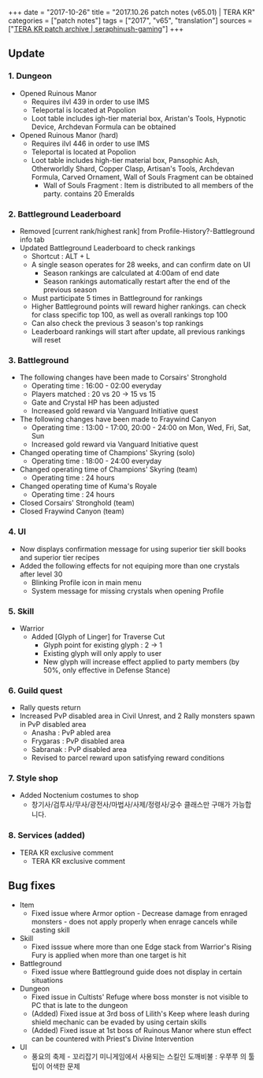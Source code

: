 +++
date = "2017-10-26"
title = "2017.10.26 patch notes (v65.01) | TERA KR"
categories = ["patch notes"]
tags = ["2017", "v65", "translation"]
sources = ["[TERA KR patch archive | seraphinush-gaming](/ko/patch/2017/v65-01)"]
+++

## Update

### **1.** Dungeon
- Opened Ruinous Manor
  - Requires ilvl 439 in order to use IMS
  - Teleportal is located at Popolion
  - Loot table includes igh-tier material box, Aristan's Tools, Hypnotic Device, Archdevan Formula can be obtained
- Opened Ruinous Manor (hard)
  - Requires ilvl 446 in order to use IMS
  - Teleportal is located at Popolion
  - Loot table includes high-tier material box, Pansophic Ash, Otherworldly Shard, Copper Clasp, Artisan's Tools, Archdevan Formula, Carved Ornament, Wall of Souls Fragment can be obtained
    - Wall of Souls Fragment : Item is distributed to all members of the party. contains 20 Emeralds

### **2.** Battleground Leaderboard
- Removed [current rank/highest rank] from Profile-History?-Battleground info tab
- Updated Battleground Leaderboard to check rankings
  - Shortcut : ALT + L
  - A single season operates for 28 weeks, and can confirm date on UI
    - Season rankings are calculated at 4:00am of end date
    - Season rankings automatically restart after the end of the previous season
  - Must participate 5 times in Battleground for rankings
  - Higher Battleground points will reward higher rankings. can check for class specific top 100, as well as overall rankings top 100
  - Can also check the previous 3 season's top rankings
  - Leaderboard rankings will start after update, all previous rankings will reset

### **3.** Battleground
- The following changes have been made to Corsairs' Stronghold
  - Operating time : 16:00 - 02:00 everyday
  - Players matched : 20 vs 20 -> 15 vs 15
  - Gate and Crystal HP has been adjusted
  - Increased gold reward via Vanguard Initiative quest
- The following changes have been made to Fraywind Canyon
  - Operating time : 13:00 - 17:00, 20:00 - 24:00 on Mon, Wed, Fri, Sat, Sun
  - Increased gold reward via Vanguard Initiative quest
- Changed operating time of Champions' Skyring (solo)
  - Operating time : 18:00 - 24:00 everyday
- Changed operating time of Champions' Skyring (team)
  - Operating time : 24 hours
- Changed operating time of Kuma's Royale
  - Operating time : 24 hours
- Closed Corsairs' Stronghold (team)
- Closed Fraywind Canyon (team)

### **4.** UI
- Now displays confirmation message for using superior tier skill books and superior tier recipes
- Added the following effects for not equiping more than one crystals after level 30
  - Blinking Profile icon in main menu
  - System message for missing crystals when opening Profile

### **5.** Skill
- Warrior
  - Added [Glyph of Linger] for Traverse Cut
    - Glyph point for existing glyph : 2 -> 1
    - Existing glyph will only apply to user
    - New glyph will increase effect applied to party members (by 50%, only effective in Defense Stance)

### **6.** Guild quest
- Rally quests return 
- Increased PvP disabled area in Civil Unrest, and 2 Rally monsters spawn in PvP disabled area
  - Anasha : PvP abled area
  - Frygaras : PvP disabled area
  - Sabranak : PvP disabled area
  - Revised to parcel reward upon satisfying reward conditions

### **7.** Style shop
- Added Noctenium costumes to shop
  - 창기사/검투사/무사/광전사/마법사/사제/정령사/궁수 클래스만 구매가 가능합니다.

### **8.** Services (added)
- TERA KR exclusive comment
  - TERA KR exclusive comment

## Bug fixes

- Item
  - Fixed issue where Armor option - Decrease damage from enraged monsters - does not apply properly when enrage cancels while casting skill
- Skill
  - Fixed isssue where more than one Edge stack from Warrior's Rising Fury is applied when more than one target is hit
- Battleground
  - Fixed issue where Battleground guide does not display in certain situations
- Dungeon
  - Fixed issue in Cultists' Refuge where boss monster is not visible to PC that is late to the dungeon
  - (Added) Fixed issue at 3rd boss of Lilith's Keep where leash during shield mechanic can be evaded by using certain skills
  - (Added) Fixed issue at 1st boss of Ruinous Manor where stun effect can be countered with Priest's Divine Intervention
- UI
  - 풍요의 축제 - 꼬리잡기 미니게임에서 사용되는 스킬인 도깨비불 : 우쭈쭈 의 툴팁이 어색한 문제
